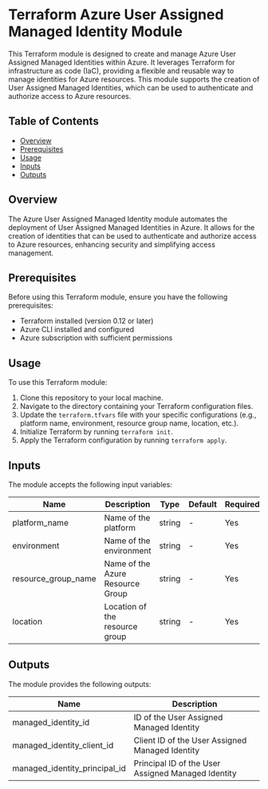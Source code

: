 # Terraform Azure User Assigned Managed Identity Module

This Terraform module is designed to create and manage Azure User Assigned Managed Identities within Azure. It leverages Terraform for infrastructure as code (IaC), providing a flexible and reusable way to manage identities for Azure resources. This module supports the creation of User Assigned Managed Identities, which can be used to authenticate and authorize access to Azure resources.

## Table of Contents

- [Overview](#overview)
- [Prerequisites](#prerequisites)
- [Usage](#usage)
- [Inputs](#inputs)
- [Outputs](#outputs)
## Overview

The Azure User Assigned Managed Identity module automates the deployment of User Assigned Managed Identities in Azure. It allows for the creation of identities that can be used to authenticate and authorize access to Azure resources, enhancing security and simplifying access management.

## Prerequisites

Before using this Terraform module, ensure you have the following prerequisites:

- Terraform installed (version 0.12 or later)
- Azure CLI installed and configured
- Azure subscription with sufficient permissions

## Usage

To use this Terraform module:

1. Clone this repository to your local machine.
2. Navigate to the directory containing your Terraform configuration files.
3. Update the `terraform.tfvars` file with your specific configurations (e.g., platform name, environment, resource group name, location, etc.).
4. Initialize Terraform by running `terraform init`.
5. Apply the Terraform configuration by running `terraform apply`.

## Inputs

The module accepts the following input variables:

| Name                 | Description                                     | Type    | Default | Required |
|----------------------|-------------------------------------------------|---------|---------|----------|
| platform_name        | Name of the platform                            | string  | -       | Yes      |
| environment          | Name of the environment                         | string  | -       | Yes      |
| resource_group_name  | Name of the Azure Resource Group                | string  | -       | Yes      |
| location             | Location of the resource group                   | string  | -       | Yes      |

## Outputs

The module provides the following outputs:

| Name                            | Description                                      |
|---------------------------------|--------------------------------------------------|
| managed_identity_id             | ID of the User Assigned Managed Identity          |
| managed_identity_client_id      | Client ID of the User Assigned Managed Identity  |
| managed_identity_principal_id   | Principal ID of the User Assigned Managed Identity |

